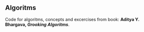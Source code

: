 ## Algoritms
Code for algoritms, concepts and excercises from book: **Aditya Y. Bhargava, *Grooking Algoritms***.

